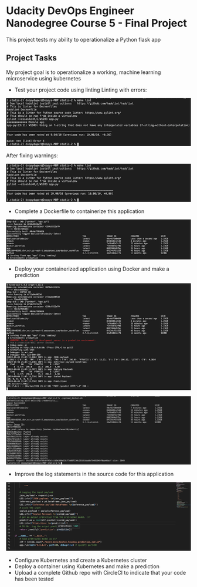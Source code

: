 # Udacity DevOps Engineer Nanodegree Course 5 - Final Project
This project tests my ability to operationalize a Python flask app

## Project Tasks
My project goal is to operationalize a working, machine learning microservice using kubernetes
- Test your project code using linting
Linting with errors:

![](/screenshots/screenshot-01.png)

After fixing warnings:

![](/screenshots/screenshot-02.png)

- Complete a Dockerfile to containerize this application

![](/screenshots/screenshot-03.png)

- Deploy your containerized application using Docker and make a prediction

![](/screenshots/screenshot-04.png)

![](/screenshots/screenshot-06.png)

- Improve the log statements in the source code for this application

![](/screenshots/screenshot-05.png)

- Configure Kubernetes and create a Kubernetes cluster
- Deploy a container using Kubernetes and make a prediction
- Upload a complete Github repo with CircleCI to indicate that your code has been tested
